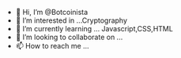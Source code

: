 - 👋 Hi, I’m @Botcoinista
- 👀 I’m interested in ...Cryptography
- 🌱 I’m currently learning ... Javascript,CSS,HTML
- 💞️ I’m looking to collaborate on ...
- 📫 How to reach me ...
 
<!---
Botcoinista/Botcoinista is a ✨ special ✨ repository because its `README.md` (this file) appears on your GitHub profile.
You can click the Preview link to take a look at your changes.
--->

